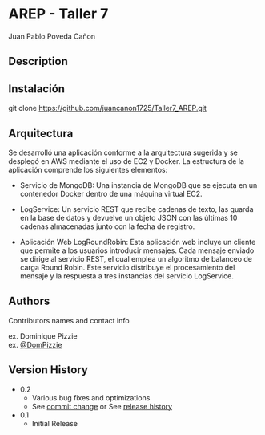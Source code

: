 # AREP - Taller 7

Juan Pablo Poveda Cañon

## Description

## Instalación

git clone https://github.com/juancanon1725/Taller7_AREP.git


## Arquitectura

Se desarrolló una aplicación conforme a la arquitectura sugerida y se desplegó en AWS mediante el uso de EC2 y Docker. La estructura de la aplicación comprende los siguientes elementos:

* Servicio de MongoDB: Una instancia de MongoDB que se ejecuta en un contenedor Docker dentro de una máquina virtual EC2.

* LogService: Un servicio REST que recibe cadenas de texto, las guarda en la base de datos y devuelve un objeto JSON con las últimas 10 cadenas almacenadas junto con la fecha de registro.

* Aplicación Web LogRoundRobin: Esta aplicación web incluye un cliente que permite a los usuarios introducir mensajes. Cada mensaje enviado se dirige al servicio REST, el cual emplea un algoritmo de balanceo de carga Round Robin. Este servicio distribuye el procesamiento del mensaje y la respuesta a tres instancias del servicio LogService.

## Authors

Contributors names and contact info

ex. Dominique Pizzie  
ex. [@DomPizzie](https://twitter.com/dompizzie)

## Version History

* 0.2
    * Various bug fixes and optimizations
    * See [commit change]() or See [release history]()
* 0.1
    * Initial Release
